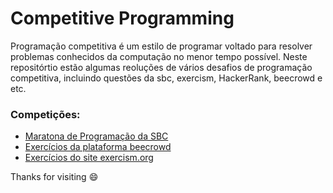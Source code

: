 # Competitive Programming

Programação competitiva é um estilo de programar voltado para resolver problemas conhecidos da computação no menor tempo possível. Neste repositórtio estão algumas reoluções de vários desafios de programação competitiva, incluindo questões da sbc, exercism, HackerRank, beecrowd e etc.

### Competições:

* [Maratona de Programação da SBC](https://github.com/gabrielfelipeassuncaodesouza/competitive-programming/tree/main/sbc)
* [Exercícios da plataforma beecrowd](https://github.com/gabrielfelipeassuncaodesouza/competitive-programming/tree/main/beecrowd)
* [Exercícios do site exercism.org](https://github.com/gabrielfelipeassuncaodesouza/competitive-programming/tree/main/exercism)

Thanks for visiting :smile:
